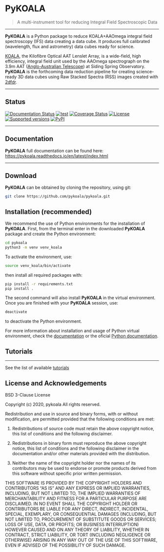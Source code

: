 # PyKOALA

> A multi-instrument tool for reducing Integral Field Spectroscopic Data

---

**PyKOALA** is a Python package to reduce KOALA+AAOmega integral field spectroscopy (IFS) data creating a data cube. It produces full calibrated (wavelength, flux and astrometry) data cubes ready for science.

[KOALA][koala_website], the Kilofibre Optical AAT Lenslet Array, is a wide-field, high efficiency, integral field unit used by the 
AAOmega spectrograph on the 3.9m AAT ([Anglo-Australian Telescope][aat_website]) at Siding Spring Observatory. **PyKOALA** is the forthcoming data reduction pipeline for creating science-ready 3D data cubes using Raw Stacked Spectra (RSS) images created with [2dfdr][2dfdr_website].

[koala_website]: https://aat.anu.edu.au/science/instruments/current/koala/overview
[aat_website]: https://aat.anu.edu.au/about-us/AAT
[2dfdr_website]: https://aat.anu.edu.au/science/instruments/current/AAOmega/reduction

---
## Status
[![Documentation Status](https://readthedocs.org/projects/pykoala/badge/?version=latest)](https://pykoala.readthedocs.io/en/latest/?badge=latest)
[![test](https://github.com/pykoala/pykoala/actions/workflows/test.yml/badge.svg)](https://github.com/pykoala/pykoala/actions/workflows/test.yml)
[![Coverage Status](https://codecov.io/github/pykoala/koala/coverage.svg?branch=master)](https://codecov.io/github/pykoala/koala?branch=master)
[![License](https://img.shields.io/pypi/l/pykoala-ifs.svg)](https://pypi.python.org/pypi/pykoala-ifs/)
[![Supported versions](https://img.shields.io/pypi/pyversions/pykoala-ifs.svg)](https://pypi.python.org/pypi/pykoala-ifs/)
[![PyPI](https://img.shields.io/pypi/status/pykoala-ifs.svg)](https://pypi.python.org/pypi/pykoala-ifs/)

---
## Documentation

**PyKOALA** full documentation can be found here: https://pykoala.readthedocs.io/en/latest/index.html

---
## Download

**PyKOALA** can be obtained by cloning the repository, using git:

```bash
git clone https://github.com/pykoala/pykoala.git
```

## Installation (recommended)

We recommend the use of Python environments for the installation of **PyKOALA**. First, from the terminal enter in the downloaded **PyKOALA** package and create the Python environment:

```bash
cd pykoala
python3 -m venv venv_koala
```

To activate the environment, use:

```bash
source venv_koala/bin/activate
```

then install all required packages with:

```bash
pip install -r requirements.txt
pip install .
```

The second command will also install **PyKOALA** in the virtual environment. Once you are finished with your **PyKOALA** session, use:

```bash
deactivate
```

to deactivate the Python environment.

For more information about installation and usage of Python virtual environment, check the [documentation](https://pykoala.readthedocs.io/en/latest/getting-started/virtual-environment.html) or the oficial [Python documentation](https://docs.python.org/3/library/venv.html).


## Tutorials
---

See the list of available [tutorials](https://github.com/pykoala/pykoala-tutorials)

## License and Acknowledgements

BSD 3-Clause License

Copyright (c) 2020, pykoala All rights reserved.

Redistribution and use in source and binary forms, with or without modification, are permitted provided that the following conditions are met:

1. Redistributions of source code must retain the above copyright notice, this list of conditions and the following disclaimer.
    
2. Redistributions in binary form must reproduce the above copyright notice, this list of conditions and the following disclaimer in the documentation and/or other materials provided with the distribution.
    
3. Neither the name of the copyright holder nor the names of its contributors may be used to endorse or promote products derived from this software without specific prior written permission.
    

THIS SOFTWARE IS PROVIDED BY THE COPYRIGHT HOLDERS AND CONTRIBUTORS “AS IS” AND ANY EXPRESS OR IMPLIED WARRANTIES, INCLUDING, BUT NOT LIMITED TO, THE IMPLIED WARRANTIES OF MERCHANTABILITY AND FITNESS FOR A PARTICULAR PURPOSE ARE DISCLAIMED. IN NO EVENT SHALL THE COPYRIGHT HOLDER OR CONTRIBUTORS BE LIABLE FOR ANY DIRECT, INDIRECT, INCIDENTAL, SPECIAL, EXEMPLARY, OR CONSEQUENTIAL DAMAGES (INCLUDING, BUT NOT LIMITED TO, PROCUREMENT OF SUBSTITUTE GOODS OR SERVICES; LOSS OF USE, DATA, OR PROFITS; OR BUSINESS INTERRUPTION) HOWEVER CAUSED AND ON ANY THEORY OF LIABILITY, WHETHER IN CONTRACT, STRICT LIABILITY, OR TORT (INCLUDING NEGLIGENCE OR OTHERWISE) ARISING IN ANY WAY OUT OF THE USE OF THIS SOFTWARE, EVEN IF ADVISED OF THE POSSIBILITY OF SUCH DAMAGE.